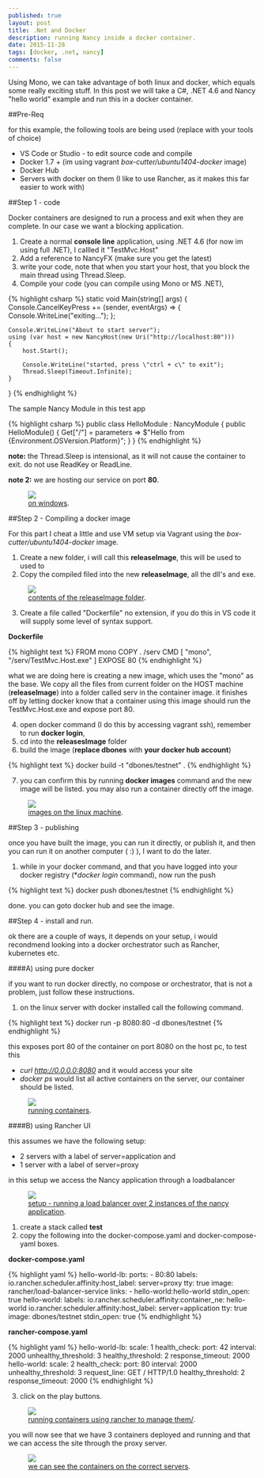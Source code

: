 ```yaml
---
published: true
layout: post
title: .Net and Docker
description: running Nancy inside a docker container.
date: 2015-11-28
tags: [docker, .net, nancy]
comments: false
---
```


Using Mono, we can take advantage of both linux and docker, which equals some really exciting stuff. In this post we will take a C#, .NET 4.6 and Nancy "hello world" example and run this in a docker container. 

##Pre-Req

for this example, the following tools are being used (replace with your tools of choice)

- VS Code or Studio - to edit source code and compile
- Docker 1.7 + (im using vagrant *box-cutter/ubuntu1404-docker* image)
- Docker Hub
- Servers with docker on them (I like to use Rancher, as it makes this far easier to work with)

##Step 1 - code

Docker containers are designed to run a process and exit when they are complete. In our case we want a blocking application.

1. Create a normal **console line** application, using .NET 4.6 (for now im using full .NET), I callled it "TestMvc.Host" 
2. Add a reference to NancyFX (make sure you get the latest)
3. write your code, note that when you start your host, that you block the main thread using Thread.Sleep.
4. Compile your code (you can compile using Mono or MS .NET),

{% highlight csharp %}
static void Main(string[] args)
{
    Console.CancelKeyPress += (sender, eventArgs) =>
    {
        Console.WriteLine("exiting...");
    };

    Console.WriteLine("About to start server");
    using (var host = new NancyHost(new Uri("http://localhost:80")))
    {
        host.Start();

        Console.WriteLine("started, press \"ctrl + c\" to exit");
        Thread.Sleep(Timeout.Infinite);
    }
}
{% endhighlight %}

The sample Nancy Module in this test app

{% highlight csharp %}
public class HelloModule : NancyModule
{
    public HelloModule()
    {
        Get["/"] = parameters => $"Hello from {Environment.OSVersion.Platform}";
    }
}
{% endhighlight %}

**note:** the Thread.Sleep is intensional, as it will not cause the container to exit. do not use ReadKey or ReadLine.

**note 2:** we are hosting our service on port **80**.

<figure>
	<a href="http://dbones.github.io/images/posts/2015/net-docker/onWindows.JPG"><img src="http://dbones.github.io/images/posts/2015/net-docker/onWindows.JPG"></img></a>
	<figcaption><a href="http://dbones.github.io/images/posts/2015/net-docker/onWindows.JPG" title="on windows">on windows</a>.</figcaption>
</figure>

##Step 2 - Compiling a docker image

For this part I cheat a little and use VM setup via Vagrant using the *box-cutter/ubuntu1404-docker* image. 

1. Create a new folder, i will call this **releaseImage**, this will be used to used to 
2. Copy the compiled filed into the new **releaseImage**, all the dll's and exe.

<figure>
	<a href="http://dbones.github.io/images/posts/2015/net-docker/vmFolder.JPG"><img src="http://dbones.github.io/images/posts/2015/net-docker/vmFolder.JPG"></img></a>
	<figcaption><a href="http://dbones.github.io/images/posts/2015/net-docker/vmFolder.JPG" title="contents of the releaseImage folder">contents of the releaseImage folder</a>.</figcaption>
</figure>

3. Create a file called "Dockerfile" no extension, if you do this in VS code it will supply some level of syntax support.

**Dockerfile**

{% highlight text %}
FROM mono
COPY . /serv
CMD [ "mono",  "/serv/TestMvc.Host.exe" ]
EXPOSE 80
{% endhighlight %}

what we are doing here is creating a new image, which uses the "mono" as the base. We copy all the files from current folder on the HOST machine (**releaseImage**) into a folder called serv in the container image. it finishes off by letting docker know that a container using this image should run the TestMvc.Host.exe and expose port 80.

4. open docker command (I do this by accessing vagrant ssh), remember to run **docker login**, 
5. cd into the **releasesImage** folder
6. build the image (**replace dbones** with **your docker hub account**)

{% highlight text %}
docker build -t "dbones/testnet" .
{% endhighlight %}

7. you can confirm this by running **docker images** command and the new image will be listed. you may also run a container directly off the image.

<figure>
	<a href="http://dbones.github.io/images/posts/2015/net-docker/dockerImages.JPG"><img src="http://dbones.github.io/images/posts/2015/net-docker/dockerImages.JPG"></img></a>
	<figcaption><a href="http://dbones.github.io/images/posts/2015/net-docker/dockerImages.JPG" title="images on the linux machine">images on the linux machine</a>.</figcaption>
</figure>

##Step 3 - publishing 

once you have built the image, you can run it directly, or publish it, and then you can run it on another computer ( :) ), I want to do the later.

1. while in your docker command, and that you have logged into your docker registry (**docker login* command), now run the push

{% highlight text %}
docker push dbones/testnet
{% endhighlight %}

done. you can goto docker hub and see the image.

##Step 4 - install and run.

ok there are a couple of ways, it depends on your setup, i would recondmend looking into a docker orchestrator such as Rancher, kubernetes etc. 

####A) using pure docker

if you want to run docker directly, no compose or orchestrator, that is not a problem, just follow these instructions.

1. on the linux server with docker installed call the following command.

{% highlight text %}
docker run -p 8080:80 -d dbones/testnet
{% endhighlight %}

this exposes port 80 of the container on port 8080 on the host pc, 
to test this

- *curl http://0.0.0.0:8080* and it would access your site
- *docker ps* would list all active containers on the server, our container should be listed. 

<figure>
	<a href="http://dbones.github.io/images/posts/2015/net-docker/dockerProcesses.JPG"><img src="http://dbones.github.io/images/posts/2015/net-docker/dockerProcesses.JPG"></img></a>
	<figcaption><a href="http://dbones.github.io/images/posts/2015/net-docker/dockerProcesses.JPG" title="running containers">running containers</a>.</figcaption>
</figure>


####B) using Rancher UI

this assumes we have the following setup:
 
- 2 servers with a label of server=application and 
- 1 server with a label of server=proxy

in this setup we access the Nancy application through a loadbalancer

<figure>
	<a href="http://dbones.github.io/images/posts/2015/net-docker/setup.JPG"><img src="http://dbones.github.io/images/posts/2015/net-docker/setup.JPG"></img></a>
	<figcaption><a href="http://dbones.github.io/images/posts/2015/net-docker/setup.JPG" title="setup - running a load balancer over 2 instances of the nancy application">setup - running a load balancer over 2 instances of the nancy application</a>.</figcaption>
</figure>

1. create a stack called **test**
2. copy the following into the docker-compose.yaml and docker-compose-yaml boxes.

**docker-compose.yaml**

{% highlight yaml %}
hello-world-lb:
    ports:
    - 80:80
    labels:
        io.rancher.scheduler.affinity:host_label: server=proxy
    tty: true
    image: rancher/load-balancer-service
    links:
    - hello-world:hello-world
    stdin_open: true
hello-world:
    labels:
        io.rancher.scheduler.affinity:container_ne: hello-world
        io.rancher.scheduler.affinity:host_label: server=application
    tty: true
    image: dbones/testnet
    stdin_open: true
{% endhighlight %}

**rancher-compose.yaml**

{% highlight yaml %}
hello-world-lb:
    scale: 1
    health_check:
        port: 42
        interval: 2000
        unhealthy_threshold: 3
        healthy_threshold: 2
        response_timeout: 2000
hello-world:
    scale: 2
    health_check:
        port: 80
        interval: 2000
        unhealthy_threshold: 3
        request_line: GET / HTTP/1.0
        healthy_threshold: 2
        response_timeout: 2000
{% endhighlight %}

3. click on the play buttons.

<figure>
	<a href="http://dbones.github.io/images/posts/2015/net-docker/onRancher.JPG"><img src="http://dbones.github.io/images/posts/2015/net-docker/onRancher.JPG"></img></a>
	<figcaption><a href="http://dbones.github.io/images/posts/2015/net-docker/onRancher.JPG" title="running containers using rancher to manage them/">running containers using rancher to manage them/</a>.</figcaption>
</figure>

you will now see that we have 3 containers deployed and running and that we can access the site through the proxy server.

<figure>
	<a href="http://dbones.github.io/images/posts/2015/net-docker/rancherServers.JPG"><img src="http://dbones.github.io/images/posts/2015/net-docker/rancherServers.JPG"></img></a>
	<figcaption><a href="http://dbones.github.io/images/posts/2015/net-docker/rancherServers.JPG" title="we can see the containers on the correct servers">we can see the containers on the correct servers</a>.</figcaption>
</figure>